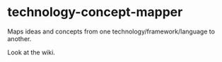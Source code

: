 # technology-concept-mapper
Maps ideas and concepts from one technology/framework/language to another.

Look at the wiki.
